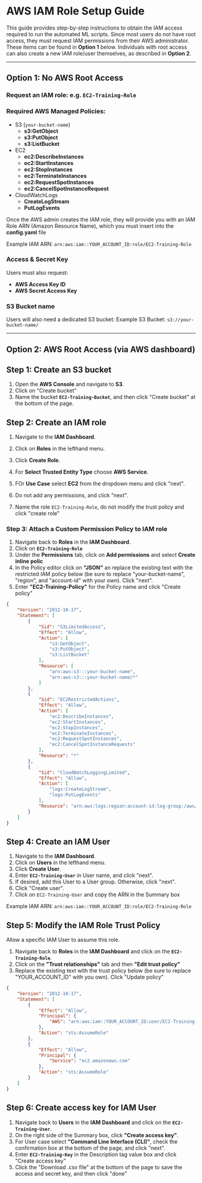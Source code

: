 # AWS IAM Role Setup Guide

This guide provides step-by-step instructions to obtain the IAM access required to run the automated ML scripts. Since most users do not have root access, they must request IAM permissions from their AWS administrator. These items can be found in **Option 1** below. Individuals with root access can also create a new IAM role/user themselves, as described in **Option 2**.

---

## Option 1: No AWS Root Access 

### Request an **IAM role**: e.g. `EC2-Training-Role`

### **Required AWS Managed Policies:**
- S3 (`your-bucket-name`)
    - **s3:GetObject**
    - **s3:PutObject**
    - **s3:ListBucket**
- EC2
    - **ec2:DescribeInstances**
    - **ec2:StartInstances**
    - **ec2:StopInstances**
    - **ec2:TerminateInstances**
    - **ec2:RequestSpotInstances**
    - **ec2:CancelSpotInstanceRequest**
- CloudWatchLogs
    - **CreateLogStream**
    - **PutLogEvents**

Once the AWS admin creates the IAM role, they will provide you with an IAM Role ARN (Amazon Resource Name), which you must insert into the **config.yaml** file

Example IAM ARN: `arn:aws:iam::YOUR_ACCOUNT_ID:role/EC2-Training-Role`

### **Access & Secret Key**
Users must also request:  
- **AWS Access Key ID**
- **AWS Secret Access Key**

### **S3 Bucket name** 
Users will also need a dedicated S3 bucket:
Example S3 Bucket: `s3://your-bucket-name/`

---

## Option 2: AWS Root Access (via AWS dashboard)

## **Step 1: Create an S3 bucket**
1. Open the **AWS Console** and navigate to **S3**.
2. Click on "Create bucket"
3. Name the bucket **`EC2-Training-Bucket`**, and then click "Create bucket" at the bottom of the page.
   
## **Step 2: Create an IAM role**
1. Navigate to the **IAM Dashboard**.
2. Click on **Roles** in the lefthand menu.
3. Click **Create Role**.
4. For **Select Trusted Entity Type** choose **AWS Service**.
5. FOr **Use Case** select **EC2** from the dropdown menu and click "next".

6. Do not add any permissions, and click "next".

7. Name the role `EC2-Training-Role`, do not modify the trust policy and click "create role"

### **Step 3: Attach a Custom Permission Policy to IAM role**
1. Navigate back to **Roles** in the **IAM Dashboard**.
2. Click on  **`EC2-Training-Role`**
3. Under the **Permissions** tab, click on **Add permissions** and select **Create inline polic**
4. In the Policy editor click on **"JSON"** an replace the existing text with the restricted IAM policy below (be sure to replace "your-bucket-name", "region", and "account-id" with your own). Click "next".
5. Enter **"EC2-Training-Policy"** for the Policy name and click "Create policy"

```json
{
    "Version": "2012-10-17",
    "Statement": [
        {
            "Sid": "S3LimitedAccess",
            "Effect": "Allow",
            "Action": [
                "s3:GetObject",
                "s3:PutObject",
                "s3:ListBucket"
            ],
            "Resource": [
                "arn:aws:s3:::your-bucket-name",
                "arn:aws:s3:::your-bucket-name/*"
            ]
        },
        {
            "Sid": "EC2RestrictedActions",
            "Effect": "Allow",
            "Action": [
                "ec2:DescribeInstances",
                "ec2:StartInstances",
                "ec2:StopInstances",
                "ec2:TerminateInstances",
                "ec2:RequestSpotInstances",
                "ec2:CancelSpotInstanceRequests"
            ],
            "Resource": "*"
        },
        {
            "Sid": "CloudWatchLoggingLimited",
            "Effect": "Allow",
            "Action": [
                "logs:CreateLogStream",
                "logs:PutLogEvents"
            ],
            "Resource": "arn:aws:logs:region:account-id:log-group:/aws/ec2/training-logs"
        }
    ]
}
```

## **Step 4: Create an IAM User**
1. Navigate to the **IAM Dashboard**.
2. Click on **Users** in the lefthand menu.
3. Click **Create User**.
4. Enter **`EC2-Training-User`** in User name, and click "next".
5. If desired, add this User to a User group. Otherwise, click "next".
6. Click "Create user".
7. Click on `EC2-Training-User` and copy the ARN in the Summary box

Example IAM ARN: `arn:aws:iam::YOUR_ACCOUNT_ID:role/EC2-Training-Role`

## **Step 5: Modify the IAM Role Trust Policy**
Allow a specific IAM User to assume this role.

1. Navigate back to **Roles** in the **IAM Dashboard** and click on the **`EC2-Training-Role`**.
2. Click on the **"Trust relationships"** tab and then **"Edit trust policy"**
3. Replace the existing text with the trust policy below (be sure to replace "YOUR_ACCOUNT_ID" with you own). Click "Update policy"
   
```json
{
    "Version": "2012-10-17",
    "Statement": [
        {
            "Effect": "Allow",
            "Principal": {
                "AWS": "arn:aws:iam::YOUR_ACCOUNT_ID:user/EC2-Training-User"
            },
            "Action": "sts:AssumeRole"
        },
        {
            "Effect": "Allow",
            "Principal": {
                "Service": "ec2.amazonaws.com"
            },
            "Action": "sts:AssumeRole"
        }
    ]
}
```

## **Step 6: Create access key for IAM User**
1. Navigate back to **Users** in the **IAM Dashboard** and click on the **`EC2-Training-User`**.
2. On the right side of the Summary box, click **"Create access key"**.
3. For User case select **"Command Line Interface (CLI)"**, check the confirmation box at the bottom of the page, and click "next".
4. Enter **`EC2-Training-Key`** in the Description tag value box and click "Create access key"
5. Click the "Download .csv file" at the bottom of the page to save the access and secret key, and then click "done"
